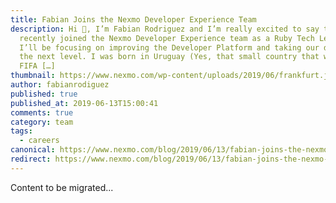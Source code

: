 ```yaml
---
title: Fabian Joins the Nexmo Developer Experience Team
description: Hi 👋, I’m Fabian Rodriguez and I’m really excited to say that I’ve
  recently joined the Nexmo Developer Experience team as a Ruby Tech Lead, where
  I’ll be focusing on improving the Developer Platform and taking our docs to
  the next level. I was born in Uruguay (Yes, that small country that won the
  FIFA […]
thumbnail: https://www.nexmo.com/wp-content/uploads/2019/06/frankfurt.jpg
author: fabianrodiguez
published: true
published_at: 2019-06-13T15:00:41
comments: true
category: team
tags:
  - careers
canonical: https://www.nexmo.com/blog/2019/06/13/fabian-joins-the-nexmo-developer-experience-team-dr
redirect: https://www.nexmo.com/blog/2019/06/13/fabian-joins-the-nexmo-developer-experience-team-dr
---
```

Content to be migrated...
